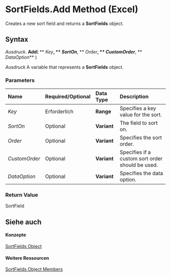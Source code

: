 
# SortFields.Add Method (Excel)

Creates a new sort field and returns a  **SortFields** object.


## Syntax

 _Ausdruck_. **Add**( ** _Key_**, ** _SortOn_**, ** _Order_**, ** _CustomOrder_**, ** _DataOption_** )

 _Ausdruck_ A variable that represents a **SortFields** object.


### Parameters



|**Name**|**Required/Optional**|**Data Type**|**Description**|
|:-----|:-----|:-----|:-----|
| _Key_|Erforderlich|**Range**|Specifies a key value for the sort.|
| _SortOn_|Optional|**Variant**|The field to sort on.|
| _Order_|Optional|**Variant**|Specifies the sort order.|
| _CustomOrder_|Optional|**Variant**|Specifies if a custom sort order should be used.|
| _DataOption_|Optional|**Variant**|Specifies the data option.|

### Return Value

SortField


## Siehe auch


#### Konzepte


[SortFields Object](a9c83ea1-1cd9-1552-1f03-71bd92a2cc72.md)
#### Weitere Ressourcen


[SortFields Object Members](http://msdn.microsoft.com/library/3fe54843-d34a-5d1a-75d6-2645da2755bc%28Office.15%29.aspx)